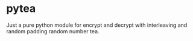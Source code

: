 pytea
=====

Just a pure python module for encrypt and decrypt with interleaving and random padding random number tea.
